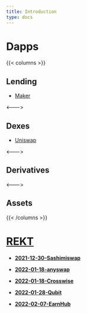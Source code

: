 ```yaml
---
title: Introduction
type: docs
---
```


# Dapps

{{< columns >}}
## Lending
- [Maker](/)

<--->

## Dexes
- [Uniswap](/)

<--->
## Derivatives

<--->

## Assets

{{< /columns >}}

# [REKT](/defi/docs/rekt)

- [**2021-12-30-Sashimiswap**](/defi/docs/rekt/2021-12-30-sashimiswap)

- [**2022-01-18-anyswap**](/defi/docs/rekt/2022-01-18-anyswap)

- [**2022-01-18-Crosswise**](/defi/docs/rekt/2022-01-18-crosswise)

- [**2022-01-28-Qubit**](/defi/docs/rekt/2022-01-28-qubit)

- [**2022-02-07-EarnHub**](/defi/docs/rekt/2022-02-07-earnhub)